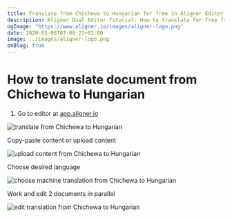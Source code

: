 ```yaml
---
title: Translate from Chichewa to Hungarian for free in Aligner Editor
description: Aligner Dual Editor Tutorial. How to translate for free from Chichewa to Hungarian. Aligner is multilingual document management platform. 
ogImage: "https://www.aligner.io/images/aligner-logo.png"
date: 2020-05-06T07:09:21+03:00
image: ../images/aligner-logo.png
onBlog: true
---
```


# How to translate document from Chichewa to Hungarian

1. Go to editor at [app.aligner.io](https://app.aligner.io "Aligner App web page")

![translate from Chichewa to Hungarian](../aligner-blank-editor.png "translate from Chichewa to Hungarian")

Copy-paste content or upload content

![upload content from Chichewa to Hungarian](../aligner-uploaded-document.png "upload content from Chichewa to Hungarian")

Choose desired language

![choose machine translation from Chichewa to Hungarian](../aligner-language-dropdown.png "choose machine translation from Chichewa to Hungarian")

Work and edit 2 documents in parallel

![edit translation from Chichewa to Hungarian](../aligner-double-sitded-editor.png "edit translation from Chichewa to Hungarian")

